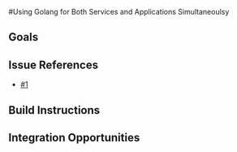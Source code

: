 #Using Golang for Both Services and Applications Simultaneoulsy

## Goals


## Issue References

  - [#1](/../../issues/1)
 
## Build Instructions

## Integration Opportunities



